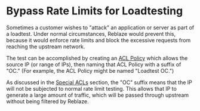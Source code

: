 # Bypass Rate Limits for Loadtesting

Sometimes a customer wishes to "attack" an application or server as part of a loadtest. Under normal circumstances, Reblaze would prevent this, because it would enforce rate limits and block the excessive requests from reaching the upstream network.

The test can be accomplished by creating an [ACL Policy](../../product-walkthrough/security/profiles/acl-policies.md) which allows the source IP \(or range of IPs\), then naming that ACL Policy with a suffix of "OC." \(For example, the ACL Policy might be named "Loadtest OC."\)

As discussed in the [Special ACLs](../../product-walkthrough/security/profiles/acl-policies.md#special-acls) section, the "OC" suffix means that the IP will not be subjected to normal rate limit testing. This allows that IP to generate a large amount of traffic, which will be passed through upstream without being filtered by Reblaze.

